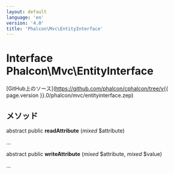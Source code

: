 ```yaml
---
layout: default
language: 'en'
version: '4.0'
title: 'Phalcon\Mvc\EntityInterface'
---
```


# Interface **Phalcon\Mvc\EntityInterface**

[GitHub上のソース](https://github.com/phalcon/cphalcon/tree/v{{ page.version }}.0/phalcon/mvc/entityinterface.zep)

## メソッド

abstract public **readAttribute** (*mixed* $attribute)

...

abstract public **writeAttribute** (*mixed* $attribute, *mixed* $value)

...